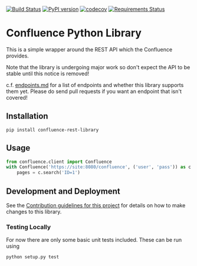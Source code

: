 [![Build Status](https://travis-ci.org/DaveTCode/confluence-python-lib.svg?branch=master)](https://travis-ci.org/DaveTCode/confluence-python-lib)
[![PyPI version](https://badge.fury.io/py/confluence-rest-library.svg)](https://badge.fury.io/py/confluence-rest-library)
[![codecov](https://codecov.io/gh/DaveTCode/confluence-python-lib/branch/master/graph/badge.svg)](https://codecov.io/gh/DaveTCode/confluence-python-lib)
[![Requirements Status](https://requires.io/github/DaveTCode/confluence-python-lib/requirements.svg?branch=develop)](https://requires.io/github/DaveTCode/confluence-python-lib/requirements/?branch=develop)

# Confluence Python Library

This is a simple wrapper around the REST API which the Confluence provides.

Note that the library is undergoing major work so don't expect the API to 
be stable until this notice is removed!

c.f. [endpoints.md](endpoints.md) for a list of endpoints and whether this library 
supports them yet. Please do send pull requests if you want an endpoint that isn't covered!

## Installation

~~~~
pip install confluence-rest-library
~~~~

## Usage

```python
from confluence.client import Confluence
with Confluence('https://site:8080/confluence', ('user', 'pass')) as c:
    pages = c.search('ID=1')
```

## Development and Deployment

See the [Contribution guidelines for this project](CONTRIBUTING.md) for details on how to make changes to this library.

### Testing Locally

For now there are only some basic unit tests included. These can be run using
```
python setup.py test
```